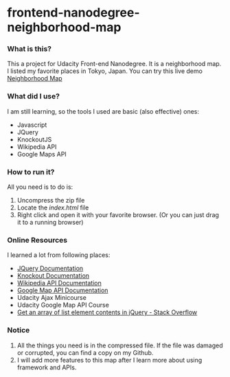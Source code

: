 # frontend-nanodegree-neighborhood-map

### What is this?

This a project for Udacity Front-end Nanodegree. It is a neighborhood map. I listed my favorite places in Tokyo, Japan. You can try this live demo [Neighborhood Map](https://iamzhaihy.github.io/udacity-fend-neighborhood-map/) 



### What did I use?

I am still learning, so the tools I used are basic (also effective) ones:
- Javascript
- JQuery
- KnockoutJS
- Wikipedia API
- Google Maps API





### How to run it?

All you need is to do is:

1. Uncompress the zip file
2. Locate the *index.html* file
3. Right click and open it with your favorite browser.
   (Or you can just drag it to a running browser)




### Online Resources 

I learned a lot from following places:
- [JQuery Documentation](http://api.jquery.com/)
- [Knockout Documentation](http://knockoutjs.com/documentation/introduction.html)
- [Wikipedia API Documentation](https://www.mediawiki.org/wiki/API:Main_page)
- [Google Map API Documentation](https://developers.google.com/maps/documentation/geocoding/start)
- Udacity Ajax Minicourse
- Udacity Google Map API Course
- [Get an array of list element contents in jQuery - Stack Overflow](https://stackoverflow.com/questions/247023/get-an-array-of-list-element-contents-in-jquery)



### Notice

1. All the things you need is in the compressed file. If the file was damaged or corrupted, you can find a copy on my Github.
2. I will add more features to this map after I learn more about using framework and APIs.
